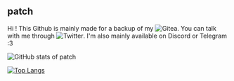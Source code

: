 ## patch

Hi ! This Github is mainly made for a backup of my ![Gitea](https://git.patchli.fr).
You can talk with me through ![Twitter](https://twitter.com/patchli_fr).
I'm also mainly available on Discord or Telegram :3 

![GitHub stats of patch](https://github-readme-stats.vercel.app/api?username=patchint&show_icons=true&theme=radical)

[![Top Langs](https://github-readme-stats.vercel.app/api/top-langs/?username=patchint&theme=radical)](https://github.com/anuraghazra/github-readme-stats)
